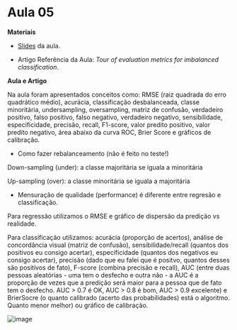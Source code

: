 # Aula 05

**Materiais**

* [Slides](https://edisciplinas.usp.br/pluginfile.php/7980632/mod_resource/content/1/Aula%207%202023.pdf) da aula.

* Artigo Referência da Aula: *Tour of evaluation metrics for imbalanced classification*.

**Aula e Artigo**

Na aula foram apresentados conceitos como: RMSE (raiz quadrada do erro quadrático médio), acurácia, classificação desbalanceada, classe minoritária, undersampling, oversampling, matriz de confusão, verdadeiro positivo, falso positivo, falso negativo, verdadeiro negativo, sensibilidade, especificidade, precisão, recall, F1-score, valor predito positivo, valor predito negativo, área abaixo da curva ROC, Brier Score e gráficos de calibração.

* Como fazer rebalanceamento (não é feito no teste!)

Down-sampling (under): a classe majoritária se iguala a minoritária

Up-sampling (over): a classe minoritária se iguala a majoritária

* Mensuração de qualidade (performance) é diferente entre regresão e classificação.

Para regressão utilizamos o RMSE e gráfico de dispersão da predição vs realidade.

Para classificação utilizamos: acurácia (proporção de acertos), análise de concordância visual (matriz de confusão), sensibilidade/recall (quantos dos positivos eu consigo acertar), especificidade (quantos dos negativos eu consigo acertar), precisão (dado que eu falei que é positvo, quantos desses são positivos de fato), F-score (combina precisão e recall), AUC (entre duas pessoas aleatórias - uma tem o desfecho e outra não - a AUC é a proporção de vezes que a predição será maior para a pessoa que de fato tem o desfecho. AUC > 0.7 é OK, AUC > 0.8 é bom, AUC > 0.9 excelente) e BrierSocre (o quanto calibrado (acerto das probabilidades) está o algoritmo. Quanto menor melhor) ou gráfico de calibração.

![image](https://github.com/claudiaanjos/ML-predicoes-em-saude/assets/84209593/9326d89f-56e2-45e8-8f25-a4ebbb2744db)

